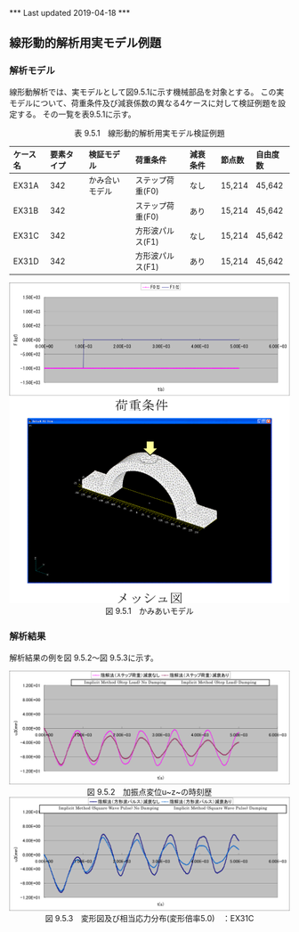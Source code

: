 *** Last updated 2019-04-18 ***

## 線形動的解析用実モデル例題

### 解析モデル

線形動解析では、実モデルとして図9.5.1に示す機械部品を対象とする。
この実モデルについて、荷重条件及び減衰係数の異なる4ケースに対して検証例題を設定する。
その一覧を表9.5.1に示す。

<div style="text-align: center;">
表 9.5.1　線形動的解析用実モデル検証例題
</div>

| ケース名 | 要素タイプ | 検証モデル     | 荷重条件         | 減衰条件 | 節点数 | 自由度数 |
|:--|:--|:--|:--|:--|:--|:--|
| EX31A    | 342        | かみ合いモデル | ステップ荷重(F0) | なし     | 15,214 | 45,642 |
| EX31B    | 342        |                | ステップ荷重(F0) | あり     | 15,214 | 45,642 |
| EX31C    | 342        |                | 方形波パルス(F1) | なし     | 15,214 | 45,642 |
| EX31D    | 342        |                | 方形波パルス(F1) | あり     | 15,214 | 45,642 |

<div style="text-align: center;">
<img src="./media/example05_01.png" width="512px"><br>
図 9.5.1　かみあいモデル
</div>

### 解析結果

解析結果の例を図 9.5.2～図 9.5.3に示す。

<div style="text-align: center;">
<img src="./media/example05_02.png" width="512px"><br>
図 9.5.2　加振点変位u~z~の時刻歴
</div>

<div style="text-align: center;">
<img src="./media/example05_03.png" width="512px"><br>
図 9.5.3　変形図及び相当応力分布(変形倍率5.0)　：EX31C
</div>
